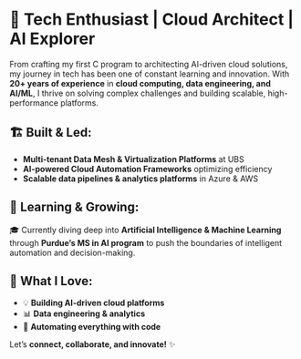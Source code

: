 # 🚀 Tech Enthusiast | Cloud Architect | AI Explorer  

From crafting my first C program to architecting AI-driven cloud solutions, my journey in tech has been one of constant learning and innovation. With **20+ years of experience** in **cloud computing, data engineering, and AI/ML**, I thrive on solving complex challenges and building scalable, high-performance platforms.  

## 🏗️ Built & Led:
- **Multi-tenant Data Mesh & Virtualization Platforms** at UBS
- **AI-powered Cloud Automation Frameworks** optimizing efficiency  
- **Scalable data pipelines & analytics platforms** in Azure & AWS  

## 🌱 Learning & Growing:
🎓 Currently diving deep into **Artificial Intelligence & Machine Learning** through **Purdue’s MS in AI program** to push the boundaries of intelligent automation and decision-making.  

## 📌 What I Love:
- 💡 **Building AI-driven cloud platforms**  
- 📊 **Data engineering & analytics**  
- 🚀 **Automating everything with code**  

Let’s **connect, collaborate, and innovate!** ✨  
